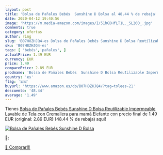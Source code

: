 ```yaml
---
layout: post
title: 'Bolsa de Pañales Bebés  Sunshine D Bolsa al 48.44 % de rebaja'
date: 2020-04-12 19:40:56
image: 'https://m.media-amazon.com/images/I/51hGDHfLT1L._SL200_.jpg'
comments: true
category: ofertas
author: ring
slug: 'B07H8ZHJQ4-es Bolsa de Pañales Bebés Sunshine D Bolsa Reutilizable...'
sku: 'B07H8ZHJQ4-es'
tags: [ 'bebés','pañales', ]
actualPrice: 1.49 EUR
currency: EUR
price: 1.49
comparePrice: 2.89 EUR
prodname: 'Bolsa de Pañales Bebés  Sunshine D Bolsa Reutilizable Impermeable Lavable de Tela con Cremallera para mamá  Elefante'
country: 'es'
flag: '🇪🇸'
buyurl: 'https://www.amazon.es/dp/B07H8ZHJQ4/?tag=tolees-21'
descuento: '48.44'
average: '1.49'
---
```


Tienes [Bolsa de Pañales Bebés  Sunshine D Bolsa Reutilizable Impermeable Lavable de Tela con Cremallera para mamá  Elefante](https://www.amazon.es/dp/B07H8ZHJQ4/?tag=tolees-21) con precio final de  1.49 EUR (original: 2.89 EUR) (48.44 %  de rebaja) aqui!

[![Bolsa de Pañales Bebés  Sunshine D Bolsa](https://m.media-amazon.com/images/I/51hGDHfLT1L._SL200_.jpg)](https://www.amazon.es/dp/B07H8ZHJQ4/?tag=tolees-21)

🔎:


[🛒 Comprar!!!](https://www.amazon.es/dp/B07H8ZHJQ4/?tag=tolees-21)
